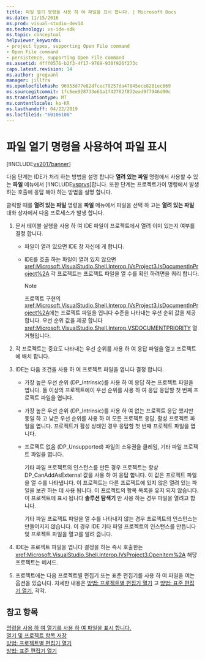 ```yaml
---
title: 파일 열기 명령을 사용 하 여 파일을 표시 합니다. | Microsoft Docs
ms.date: 11/15/2016
ms.prod: visual-studio-dev14
ms.technology: vs-ide-sdk
ms.topic: conceptual
helpviewer_keywords:
- project types, supporting Open File command
- Open File command
- persistence, supporting Open File command
ms.assetid: 4fff0576-b2f3-4f17-9769-930f926f273c
caps.latest.revision: 14
ms.author: gregvanl
manager: jillfra
ms.openlocfilehash: 96953d77e82dfcec79257da47845ece8281ec869
ms.sourcegitcommit: 1fc6ee928733e61a1f42782f832ead9f7946d00c
ms.translationtype: MT
ms.contentlocale: ko-KR
ms.lasthandoff: 04/22/2019
ms.locfileid: "60106100"
---
```

# <a name="displaying-files-by-using-the-open-file-command"></a>파일 열기 명령을 사용하여 파일 표시
[!INCLUDE[vs2017banner](../../includes/vs2017banner.md)]

다음 단계는 IDE가 처리 하는 방법을 설명 합니다 **열려 있는 파일** 명령에서 사용할 수 있는 **파일** 메뉴에서 [!INCLUDE[vsprvs](../../includes/vsprvs-md.md)]합니다. 또한 단계는 프로젝트가이 명령에서 발생 하는 호출에 응답 해야 하는 방법을 설명 합니다.  
  
 클릭할 때를 **열려 있는 파일** 명령을 **파일** 메뉴에서 파일을 선택 하 고는 **열려 있는 파일** 대화 상자에서 다음 프로세스가 발생 합니다.  
  
1. 문서 테이블 실행을 사용 하 여 IDE 파일이 프로젝트에서 열려 이미 있는지 여부를 결정 합니다.  
  
    - 파일이 열려 있으면 IDE 창 자신에 게 합니다.  
  
    - IDE를 호출 하는 파일이 열려 있지 않으면 <xref:Microsoft.VisualStudio.Shell.Interop.IVsProject3.IsDocumentInProject%2A> 각 프로젝트는 프로젝트 파일을 열 수를 확인 하려면을 쿼리 합니다.  
  
        > [!NOTE]
        >  프로젝트 구현의 <xref:Microsoft.VisualStudio.Shell.Interop.IVsProject3.IsDocumentInProject%2A>에는 프로젝트 파일을 엽니다 수준을 나타내는 우선 순위 값을 제공 합니다. 우선 순위 값을 제공 합니다 <xref:Microsoft.VisualStudio.Shell.Interop.VSDOCUMENTPRIORITY> 열거형입니다.  
  
2. 각 프로젝트는 중요도 나타내는 우선 순위를 사용 하 여 응답 파일을 열고 프로젝트에 배치 합니다.  
  
3. IDE는 다음 조건을 사용 하 여 프로젝트 파일을 엽니다 결정 합니다.  
  
    - 가장 높은 우선 순위 (DP_Intrinsic)를 사용 하 여 응답 하는 프로젝트 파일을 엽니다. 둘 이상의 프로젝트에이 우선 순위를 사용 하 여 응답 응답할 첫 번째 프로젝트 파일을 엽니다.  
  
    - 가장 높은 우선 순위 (DP_Intrinsic)를 사용 하 여 없는 프로젝트 응답 했지만 동일 하 고 낮은 우선 순위를 사용 하 여 모든 프로젝트 응답, 활성 프로젝트 파일을 엽니다. 프로젝트가 활성 상태인 경우 응답할 첫 번째 프로젝트 파일을 엽니다.  
  
    - 프로젝트 없음 (DP_Unsupported) 파일의 소유권을 클레임, 기타 파일 프로젝트 파일을 엽니다.  
  
         기타 파일 프로젝트의 인스턴스를 만든 경우 프로젝트는 항상 DP_CanAddAsExternal 값을 사용 하 여 응답 합니다. 이 값은 프로젝트 파일을 열 수를 나타냅니다. 이 프로젝트는 다른 프로젝트에 있지 않은 열려 있는 파일을 보관 하는 데 사용 됩니다. 이 프로젝트의 항목 목록을 유지 되지 않습니다. 이 프로젝트에 표시 됩니다 **솔루션 탐색기** 만 사용 하는 경우 파일을 열려고 합니다.  
  
         기타 파일 프로젝트 파일을 열 수를 나타내지 않는 경우 프로젝트의 인스턴스는 만들어지지 않습니다. 이 경우 IDE 기타 파일 프로젝트의 인스턴스를 만듭니다 및 프로젝트 파일을 열고를 알려 줍니다.  
  
4. IDE는 프로젝트 파일을 엽니다 결정을 하는 즉시 호출한는 <xref:Microsoft.VisualStudio.Shell.Interop.IVsProject3.OpenItem%2A> 해당 프로젝트는 메서드.  
  
5. 프로젝트에는 다음 프로젝트별 편집기 또는 표준 편집기를 사용 하 여 파일을 여는 옵션을 있습니다. 자세한 내용은 [방법: 프로젝트별 편집기 열기](../../extensibility/how-to-open-project-specific-editors.md) 고 [방법: 표준 편집기 열기](../../extensibility/how-to-open-standard-editors.md), 각각.  
  
## <a name="see-also"></a>참고 항목  
 [명령을 사용 하 여 열기를 사용 하 여 파일을 표시 합니다.](../../extensibility/internals/displaying-files-by-using-the-open-with-command.md)   
 [열기 및 프로젝트 항목 저장](../../extensibility/internals/opening-and-saving-project-items.md)   
 [방법: 프로젝트별 편집기 열기](../../extensibility/how-to-open-project-specific-editors.md)   
 [방법: 표준 편집기 열기](../../extensibility/how-to-open-standard-editors.md)
